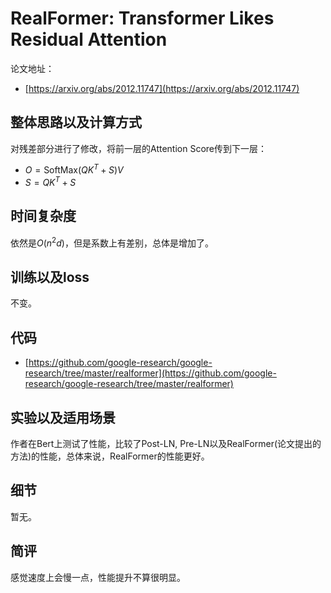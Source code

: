 # RealFormer: Transformer Likes Residual Attention

论文地址：

- [https://arxiv.org/abs/2012.11747](https://arxiv.org/abs/2012.11747)



## 整体思路以及计算方式

对残差部分进行了修改，将前一层的Attention Score传到下一层：

- $O=\mathrm{SoftMax}(QK^T + S) V$
- $S=QK^T + S$



## 时间复杂度

依然是$O(n^2d)$，但是系数上有差别，总体是增加了。



## 训练以及loss

不变。



## 代码

- [https://github.com/google-research/google-research/tree/master/realformer](https://github.com/google-research/google-research/tree/master/realformer)



## 实验以及适用场景

作者在Bert上测试了性能，比较了Post-LN, Pre-LN以及RealFormer(论文提出的方法)的性能，总体来说，RealFormer的性能更好。



## 细节

暂无。



## 简评

感觉速度上会慢一点，性能提升不算很明显。